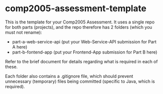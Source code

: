 # comp2005-assessment-template

This is the template for your Comp2005 Assessment. It uses a single repo for both parts (projects), and the repo therefore has 2 folders (which you must not rename):

* part-a-web-service-api (put your Web-Service-API submission for Part A here)
* part-b-fontend-app (put your Frontend-App submission for Part B here)

Refer to the brief document for details regarding what is required in each of these.

Each folder also contains a .gitignore file, which should prevent unnecessary (temporary) files being committed (specific to Java, which is required).
